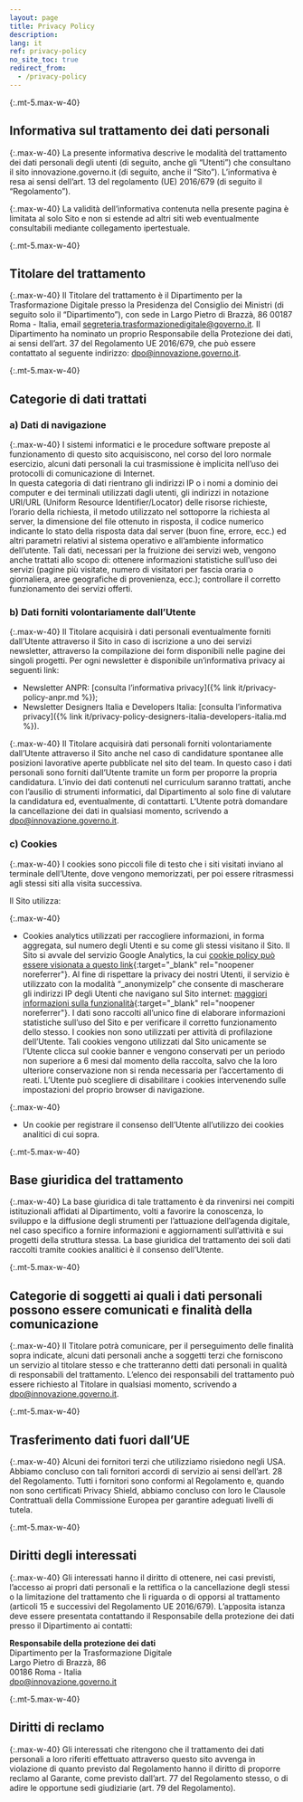 ```yaml
---
layout: page
title: Privacy Policy
description:
lang: it
ref: privacy-policy
no_site_toc: true
redirect_from:
  - /privacy-policy
---
```


{:.mt-5.max-w-40}
## Informativa sul trattamento dei dati personali

{:.max-w-40}
La presente informativa descrive le modalità del trattamento dei dati personali degli utenti (di seguito, anche gli “Utenti”) che consultano il sito innovazione.governo.it (di seguito, anche il “Sito”). L’informativa è resa ai sensi dell’art. 13 del regolamento (UE) 2016/679 (di seguito il “Regolamento”).

{:.max-w-40}
La validità dell’informativa contenuta nella presente pagina è limitata al solo Sito e non si estende ad altri siti web eventualmente consultabili mediante collegamento ipertestuale.

{:.mt-5.max-w-40}
## Titolare del trattamento

{:.max-w-40}
Il Titolare del trattamento è il Dipartimento per la Trasformazione Digitale presso la Presidenza del Consiglio dei Ministri (di seguito solo il “Dipartimento”), con sede in Largo Pietro di Brazzà, 86 00187 Roma - Italia, email [segreteria.trasformazionedigitale@governo.it](mailto:segreteria.trasformazionedigitale@governo.it).
Il Dipartimento ha nominato un proprio Responsabile della Protezione dei dati, ai sensi dell’art. 37 del Regolamento UE 2016/679, che può essere contattato al seguente indirizzo: [dpo@innovazione.governo.it](mailto:dpo@innovazione.governo.it).

{:.mt-5.max-w-40}
## Categorie di dati trattati

### a) Dati di navigazione

{:.max-w-40}
I sistemi informatici e le procedure software preposte al funzionamento di questo sito acquisiscono, nel corso del loro normale esercizio, alcuni dati personali la cui trasmissione è implicita nell’uso dei protocolli di comunicazione di Internet.  
In questa categoria di dati rientrano gli indirizzi IP o i nomi a dominio dei computer e dei terminali utilizzati dagli utenti, gli indirizzi in notazione URI/URL (Uniform Resource Identifier/Locator) delle risorse richieste, l’orario della richiesta, il metodo utilizzato nel sottoporre la richiesta al server, la dimensione del file ottenuto in risposta, il codice numerico indicante lo stato della risposta data dal server (buon fine, errore, ecc.) ed altri parametri relativi al sistema operativo e all’ambiente informatico dell’utente.
Tali dati, necessari per la fruizione dei servizi web, vengono anche trattati allo scopo di:
ottenere informazioni statistiche sull’uso dei servizi (pagine più visitate, numero di visitatori per fascia oraria o giornaliera, aree geografiche di provenienza, ecc.);
controllare il corretto funzionamento dei servizi offerti.

### b) Dati forniti volontariamente dall’Utente

{:.max-w-40}
Il Titolare acquisirà i dati personali eventualmente forniti dall’Utente attraverso il Sito in caso di iscrizione a uno dei servizi newsletter, attraverso la compilazione dei form disponibili nelle pagine dei singoli progetti. Per ogni newsletter è disponibile un’informativa privacy ai seguenti link:

* Newsletter ANPR: [consulta l’informativa privacy]({% link it/privacy-policy-anpr.md %});
* Newsletter Designers Italia e Developers Italia: [consulta l’informativa privacy]({% link it/privacy-policy-designers-italia-developers-italia.md %}).

{:.max-w-40}
Il Titolare acquisirà dati personali forniti volontariamente dall’Utente attraverso il Sito anche nel caso di candidature spontanee alle posizioni lavorative aperte pubblicate nel sito del team.
In questo caso i dati personali sono forniti dall’Utente tramite un form per proporre la propria candidatura. L’invio dei dati contenuti nel curriculum saranno trattati, anche con l’ausilio di strumenti informatici, dal Dipartimento al solo fine di valutare la candidatura ed, eventualmente, di contattarti. L’Utente potrà domandare la cancellazione dei dati in qualsiasi momento, scrivendo a [dpo@innovazione.governo.it](mailto:dpo@innovazione.governo.it).

### c) Cookies

{:.max-w-40}
I cookies sono piccoli file di testo che i siti visitati inviano al terminale dell’Utente, dove vengono memorizzati, per poi essere ritrasmessi agli stessi siti alla visita successiva.

Il Sito utilizza:

{:.max-w-40}
* Cookies analytics utilizzati per raccogliere informazioni, in forma aggregata, sul numero degli Utenti e su come gli stessi visitano il Sito. Il Sito si avvale del servizio Google Analytics, la cui [cookie policy può essere visionata a questo link](https://developers.google.com/analytics/devguides/collection/analyticsjs/cookie-usage){:target="_blank" rel="noopener noreferrer"}. Al fine di rispettare la privacy dei nostri Utenti, il servizio è utilizzato con la modalità “_anonymizeIp” che consente di mascherare gli indirizzi IP degli Utenti che navigano sul Sito internet: [maggiori informazioni sulla funzionalità](https://support.google.com/analytics/answer/2763052?hl=it){:target="_blank" rel="noopener noreferrer"}. I dati sono raccolti all’unico fine di elaborare informazioni statistiche sull’uso del Sito e per verificare il corretto funzionamento dello stesso. I cookies non sono utilizzati per attività di profilazione dell’Utente. Tali cookies vengono utilizzati dal Sito unicamente se l’Utente clicca sul cookie banner e vengono conservati per un periodo non superiore a 6 mesi dal momento della raccolta, salvo che la loro ulteriore conservazione non si renda necessaria per l’accertamento di reati. L’Utente può scegliere di disabilitare i cookies intervenendo sulle impostazioni del proprio browser di navigazione.

{:.max-w-40}
* Un cookie per registrare il consenso dell’Utente all’utilizzo dei cookies analitici di cui sopra.

{:.mt-5.max-w-40}
## Base giuridica del trattamento

{:.max-w-40}
La base giuridica di tale trattamento è da rinvenirsi nei compiti istituzionali affidati al Dipartimento, volti a favorire la conoscenza, lo sviluppo e la diffusione degli strumenti per l’attuazione dell’agenda digitale, nel caso specifico a fornire informazioni e aggiornamenti sull’attività e sui progetti della struttura stessa.
La base giuridica del trattamento dei soli dati raccolti tramite cookies analitici è il consenso dell’Utente.

{:.mt-5.max-w-40}
## Categorie di soggetti ai quali i dati personali possono essere comunicati e finalità della comunicazione

{:.max-w-40}
Il Titolare potrà comunicare, per il perseguimento delle finalità sopra indicate, alcuni dati personali anche a soggetti terzi che forniscono un servizio al titolare stesso e che tratteranno detti dati personali in qualità di responsabili del trattamento.
L’elenco dei responsabili del trattamento può essere richiesto al Titolare in qualsiasi momento, scrivendo a [dpo@innovazione.governo.it](mailto:dpo@innovazione.governo.it).

{:.mt-5.max-w-40}
## Trasferimento dati fuori dall’UE

{:.max-w-40}
Alcuni dei fornitori terzi che utilizziamo risiedono negli USA. Abbiamo concluso con tali fornitori accordi di servizio ai sensi dell’art. 28 del Regolamento. Tutti i fornitori sono conformi al Regolamento e, quando non sono certificati Privacy Shield, abbiamo concluso con loro le Clausole Contrattuali della Commissione Europea per garantire adeguati livelli di tutela.

{:.mt-5.max-w-40}
## Diritti degli interessati

{:.max-w-40}
Gli interessati hanno il diritto di ottenere, nei casi previsti, l’accesso ai propri dati personali e la rettifica o la cancellazione degli stessi o la limitazione del trattamento che li riguarda o di opporsi al trattamento (articoli 15 e successivi del Regolamento UE 2016/679). L’apposita istanza deve essere presentata contattando il Responsabile della protezione dei dati presso il Dipartimento ai contatti:

**Responsabile della protezione dei dati**  
Dipartimento per la Trasformazione Digitale  
Largo Pietro di Brazzà, 86  
00186 Roma - Italia  
[dpo@innovazione.governo.it](mailto:dpo@innovazione.governo.it)

{:.mt-5.max-w-40}
## Diritti di reclamo

{:.max-w-40}
Gli interessati che ritengono che il trattamento dei dati personali a loro riferiti effettuato attraverso questo sito avvenga in violazione di quanto previsto dal Regolamento hanno il diritto di proporre reclamo al Garante, come previsto dall’art. 77 del Regolamento stesso, o di adire le opportune sedi giudiziarie (art. 79 del Regolamento).

